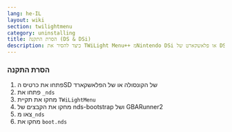 ```yaml
---
lang: he-IL
layout: wiki
section: twilightmenu
category: uninstalling
title: הסרת התקנה (DS & DSi)
description: כיצד להסיר את TWiLight Menu++ מNintendo DSi או פלאשקארט של DS
---
```


### הסרת התקנה
1. פתחו את כרטיס הSD של הקונסולה או של הפלאשקארד
1. פתחו את `_nds`
1. מחקו את תקיית `TWiLightMenu`
1. מחקו את הקבצים של nds-bootstrap ושל GBARunner2
1. צאו מ`_nds`
1. מחקו את `boot.nds`
